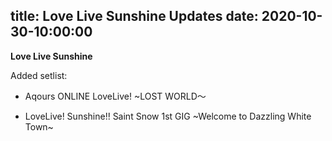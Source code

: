 title: Love Live Sunshine Updates
date: 2020-10-30-10:00:00
---

**Love Live Sunshine**

Added setlist:

- Aqours ONLINE LoveLive! ~LOST WORLD～

- LoveLive! Sunshine!! Saint Snow 1st GIG ~Welcome to Dazzling White Town~

